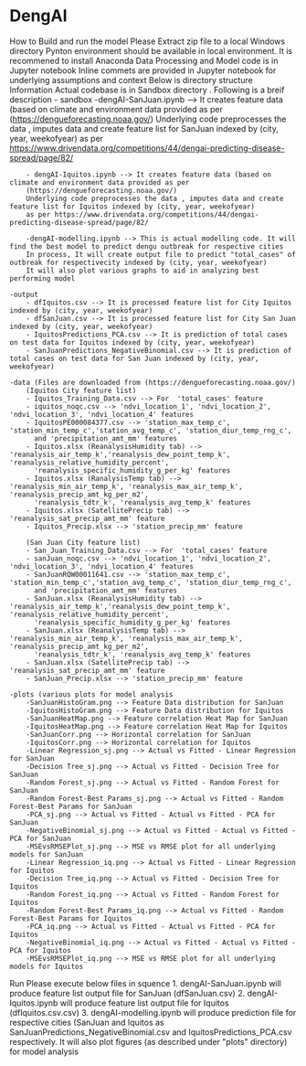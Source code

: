 # DengAI
How to Build and run the model
Please Extract zip file to a local Windows directory
Pynton environment should be available in local environment. It is recommened to install Anaconda
Data Processing and Model code is in Jupyter notebook
Inline commets are provided in Jupyter notebook for underlying assumptions and context
Below is directory structure
Information
	Actual codebase is in Sandbox directory . Following is a breif description
	- sandbox
		-dengAI-SanJuan.ipynb --> It creates feature data (based on climate and environment data provided as per 
		(https://dengueforecasting.noaa.gov/)
		Underlying code preprocesses the data , imputes data and create feature list for SanJuan indexed by (city, year, weekofyear)
		as per https://www.drivendata.org/competitions/44/dengai-predicting-disease-spread/page/82/
		
		- dengAI-Iquitos.ipynb --> It creates feature data (based on climate and environment data provided as per 
		(https://dengueforecasting.noaa.gov/)
		Underlying code preprocesses the data , imputes data and create feature list for Iquitos indexed by (city, year, weekofyear)
		as per https://www.drivendata.org/competitions/44/dengai-predicting-disease-spread/page/82/
		
		-dengAI-modelling.ipynb --> This is actual modelling code. It will find the best model to predict dengu outbreak for respective cities
		In process, It will create output file to predict "total_cases" of outbreak for respectivecity indexed by (city, year, weekofyear)
		It will also plot various graphs to aid in analyzing best performing model
		
	-output
		- dfIquitos.csv --> It is processed feature list for City Iquitos indexed by (city, year, weekofyear)
		- dfSanJuan.csv --> It is processed feature list for City San Juan indexed by (city, year, weekofyear)
		- IquitosPredictions_PCA.csv --> It is prediction of total cases on test data for Iquitos indexed by (city, year, weekofyear)
		- SanJuanPredictions_NegativeBinomial.csv --> It is prediction of total cases on test data for San Juan indexed by (city, year, weekofyear)
		
	-data (Files are downloaded from (https://dengueforecasting.noaa.gov/)
		(Iquitos City feature list)
		- Iquitos_Training_Data.csv --> For  'total_cases' feature
		- iquitos_noqc.csv --> 'ndvi_location_1', 'ndvi_location_2', 'ndvi_location_3', 'ndvi_location_4' features
		- IquitosPE000084377.csv --> 'station_max_temp_c', 'station_min_temp_c','station_avg_temp_c', 'station_diur_temp_rng_c', 
		  and 'precipitation_amt_mm' features
		- Iquitos.xlsx (ReanalysisHumidity tab) --> 'reanalysis_air_temp_k','reanalysis_dew_point_temp_k', 'reanalysis_relative_humidity_percent',
		  'reanalysis_specific_humidity_g_per_kg' features
		- Iquitos.xlsx (RanalysisTemp tab) --> 'reanalysis_min_air_temp_k', 'reanalysis_max_air_temp_k', 'reanalysis_precip_amt_kg_per_m2',
		  'reanalysis_tdtr_k', 'reanalysis_avg_temp_k' features
		- Iquitos.xlsx (SatellitePrecip tab) --> 'reanalysis_sat_precip_amt_mm' feature
		- Iquitos_Precip.xlsx --> 'station_precip_mm' feature
		
		(San Juan City feature list)
		- San_Juan_Training_Data.csv --> For  'total_cases' feature
		- sanJuan_noqc.csv --> 'ndvi_location_1', 'ndvi_location_2', 'ndvi_location_3', 'ndvi_location_4' features
		- SanJuanRQW00011641.csv --> 'station_max_temp_c', 'station_min_temp_c','station_avg_temp_c', 'station_diur_temp_rng_c', 
		  and 'precipitation_amt_mm' features
		- SanJuan.xlsx (ReanalysisHumidity tab) --> 'reanalysis_air_temp_k','reanalysis_dew_point_temp_k', 'reanalysis_relative_humidity_percent',
		  'reanalysis_specific_humidity_g_per_kg' features
		- SanJuan.xlsx (ReanalysisTemp tab) --> 'reanalysis_min_air_temp_k', 'reanalysis_max_air_temp_k', 'reanalysis_precip_amt_kg_per_m2',
		  'reanalysis_tdtr_k', 'reanalysis_avg_temp_k' features
		- SanJuan.xlsx (SatellitePrecip tab) --> 'reanalysis_sat_precip_amt_mm' feature
		- SanJuan_Precip.xlsx --> 'station_precip_mm' feature
		
	-plots (various plots for model analysis
		-SanJuanHistoGram.png --> Feature Data distribution for SanJuan
		-IquitosHistoGram.png --> Feature Data distribution for Iquitos
		-SanJuanHeatMap.png --> Feature correlation Heat Map for SanJuan
		-IquitosHeatMap.png --> Feature correlation Heat Map for Iquitos
		-SanJuanCorr.png --> Horizontal correlation for SanJuan
		-IquitosCorr.png --> Horizontal correlation for Iquitos
		-Linear Regression_sj.png --> Actual vs Fitted - Linear Regression for SanJuan
		-Decision Tree_sj.png --> Actual vs Fitted - Decision Tree for SanJuan
		-Random Forest_sj.png --> Actual vs Fitted - Random Forest for SanJuan
		-Random Forest-Best Params_sj.png --> Actual vs Fitted - Random Forest-Best Params for SanJuan
		-PCA_sj.png --> Actual vs Fitted - Actual vs Fitted - PCA for SanJuan
		-NegativeBinomial_sj.png --> Actual vs Fitted - Actual vs Fitted - PCA for SanJuan
		-MSEvsRMSEPlot_sj.png --> MSE vs RMSE plot for all underlying models for SanJuan
		-Linear Regression_iq.png --> Actual vs Fitted - Linear Regression for Iquitos
		-Decision Tree_iq.png --> Actual vs Fitted - Decision Tree for Iquitos
		-Random Forest_iq.png --> Actual vs Fitted - Random Forest for Iquitos
		-Random Forest-Best Params_iq.png --> Actual vs Fitted - Random Forest-Best Params for Iquitos
		-PCA_iq.png --> Actual vs Fitted - Actual vs Fitted - PCA for Iquitos
		-NegativeBinomial_iq.png --> Actual vs Fitted - Actual vs Fitted - PCA for Iquitos
		-MSEvsRMSEPlot_iq.png --> MSE vs RMSE plot for all underlying models for Iquitos

Run
	Please execute below files in squence
	1. dengAI-SanJuan.ipynb will produce feature list output file for SanJuan (dfSanJuan.csv)
	2. dengAI-Iquitos.ipynb will produce feature list output file for Iquitos (dfIquitos.csv.csv)
	3. dengAI-modelling.ipynb will produce prediction file for respective cities (SanJuan and Iquitos as SanJuanPredictions_NegativeBinomial.csv and IquitosPredictions_PCA.csv respectively. It will also plot figures (as described under "plots" directory) for model analysis
